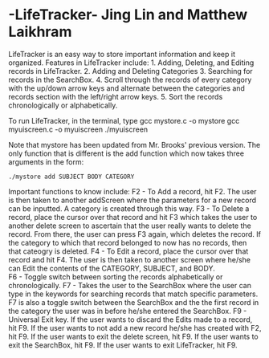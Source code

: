 -LifeTracker-
Jing Lin and Matthew Laikhram
==============================

LifeTracker is an easy way to store important information and keep it organized. Features in LifeTracker include: 
    1. Adding, Deleting, and Editing records in LifeTracker.
    2. Adding and Deleting Categories
    3. Searching for records in the SearchBox. 
    4. Scroll through the records of every category with the up/down arrow keys and alternate between the categories and 
    records section with the left/right arrow keys.
    5. Sort the records chronologically or alphabetically.

To run LifeTracker, in the terminal, type
    gcc mystore.c -o mystore
    gcc myuiscreen.c -o myuiscreen
    ./myuiscreen

Note that mystore has been updated from Mr. Brooks' previous version. The only function that 
is different is the add function which now takes three arguments in the form: 

    ./mystore add SUBJECT BODY CATEGORY

Important functions to know include: 
    F2 - To Add a record, hit F2. The user is then taken to another addScreen where the parameters for a new record can be inputted.
    A category is created through this way.
    F3 - To Delete a record, place the cursor over that record and hit F3 which takes the user to another delete screen
    to ascertain that the user really wants to delete the record. From there, the user can press F3 again, which deletes the record.
    If the category to which that record belonged to now has no records, then that cateogry is deleted.
    F4 - To Edit a record, place the cursor over that record and hit F4. The user is then taken to another screen where he/she can Edit
    the contents of the CATEGORY, SUBJECT, and BODY.  
    F6 - Toggle switch between sorting the records alphabetically or chronologically.
    F7 - Takes the user to the SearchBox where the user can type in the keywords for searching records that match specific parameters. F7 is also a toggle switch between the SearchBox and the the first record in the category the user was in before he/she entered the SearchBox.
    F9 - Universal Exit key. If the user wants to discard the Edits made to a record, hit F9. If the user wants to not add a new record he/she has created with F2, hit F9. If the user wants to exit the delete screen, hit F9. If the user wants to exit the SearchBox, hit F9. If the user wants to exit LifeTracker, hit F9. 